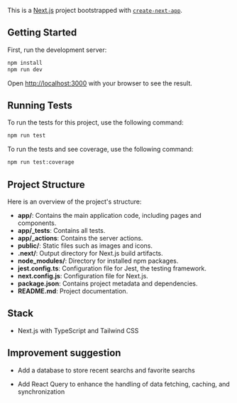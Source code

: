 This is a [Next.js](https://nextjs.org) project bootstrapped with [`create-next-app`](https://nextjs.org/docs/app/api-reference/cli/create-next-app).

## Getting Started

First, run the development server:

```bash
npm install
npm run dev
```

Open [http://localhost:3000](http://localhost:3000) with your browser to see the result.

## Running Tests

To run the tests for this project, use the following command:

```bash
npm run test
```

To run the tests and see coverage, use the following command:

```bash
npm run test:coverage
```

## Project Structure

Here is an overview of the project's structure:

- **app/**: Contains the main application code, including pages and components.
- **app/\_tests**: Contains all tests.
- **app/\_actions**: Contains the server actions.
- **public/**: Static files such as images and icons.
- **.next/**: Output directory for Next.js build artifacts.
- **node_modules/**: Directory for installed npm packages.
- **jest.config.ts**: Configuration file for Jest, the testing framework.
- **next.config.js**: Configuration file for Next.js.
- **package.json**: Contains project metadata and dependencies.
- **README.md**: Project documentation.

## Stack

- Next.js with TypeScript and Tailwind CSS

## Improvement suggestion

- Add a database to store recent searchs and favorite searchs

- Add React Query to enhance the handling of data fetching, caching, and synchronization
